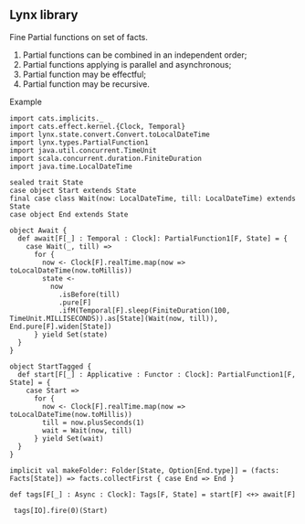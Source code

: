 ## Lynx library

Fine Partial functions on set of facts.

1) Partial functions can be combined in an independent order;
2) Partial functions applying is parallel and asynchronous;
3) Partial function may be effectful;
4) Partial function may be recursive.

Example
````
import cats.implicits._
import cats.effect.kernel.{Clock, Temporal}
import lynx.state.convert.Convert.toLocalDateTime
import lynx.types.PartialFunction1
import java.util.concurrent.TimeUnit
import scala.concurrent.duration.FiniteDuration
import java.time.LocalDateTime

sealed trait State
case object Start extends State
final case class Wait(now: LocalDateTime, till: LocalDateTime) extends State
case object End extends State

object Await {
  def await[F[_] : Temporal : Clock]: PartialFunction1[F, State] = {
    case Wait(_, till) =>
      for {
        now <- Clock[F].realTime.map(now => toLocalDateTime(now.toMillis))
        state <-
          now
            .isBefore(till)
            .pure[F]
            .ifM(Temporal[F].sleep(FiniteDuration(100, TimeUnit.MILLISECONDS)).as[State](Wait(now, till)), End.pure[F].widen[State])
      } yield Set(state)
  }
}

object StartTagged {
  def start[F[_] : Applicative : Functor : Clock]: PartialFunction1[F, State] = {
    case Start =>
      for {
        now <- Clock[F].realTime.map(now => toLocalDateTime(now.toMillis))
        till = now.plusSeconds(1)
        wait = Wait(now, till)
      } yield Set(wait)
  }
}

implicit val makeFolder: Folder[State, Option[End.type]] = (facts: Facts[State]) => facts.collectFirst { case End => End }

def tags[F[_] : Async : Clock]: Tags[F, State] = start[F] <+> await[F]

 tags[IO].fire(0)(Start)
````
